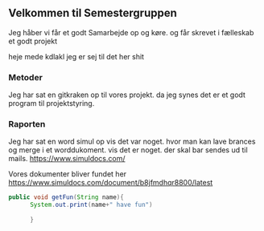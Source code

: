 ﻿## Velkommen til Semestergruppen

Jeg håber vi får et godt Samarbejde op og køre. og får skrevet i fælleskab et godt projekt

 heje mede kdlakl
jeg er sej til det her shit 

### Metoder

Jeg har sat en gitkraken op til vores projekt. da jeg synes det er et godt program til projektstyring.

### Raporten
Jeg har sat en word simul op vis det var noget.
hvor man kan lave brances og merge i et worddukoment. vis det er noget.
der skal bar sendes ud til mails. https://www.simuldocs.com/

Vores dokumenter bliver fundet her https://www.simuldocs.com/document/b8jfmdhqr8800/latest

```Java
public void getFun(String name){
      System.out.print(name+" have fun")
      
      }
```

